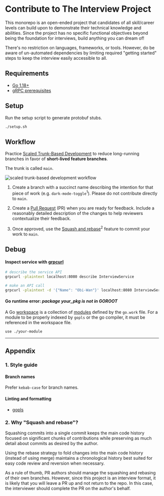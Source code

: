 # Contribute to The Interview Project

This monorepo is an open-ended project that candidates of all skill/career levels can build upon to demonstrate their technical knowledge and abilities. Since the project has no specific functional objectives beyond being the foundation for interviews, build anything you can dream of!

There's no restriction on languages, frameworks, or tools. However, do be aware of un-automated dependencies by limiting required "getting started" steps to keep the interview easily accessible to all.

## Requirements

- [Go 1.18+](https://go.dev/doc/install)
- [gRPC prerequisites](https://grpc.io/docs/languages/go/quickstart/#prerequisites)

## Setup

Run the setup script to generate protobuf stubs.

```sh
./setup.sh
```

## Workflow

Practice [Scaled Trunk-Based Development](https://trunkbaseddevelopment.com/#scaled-trunk-based-development) to reduce long-running branches in favor of **short-lived feature branches**.

The trunk is called `main`.

![scaled trunk-based development workflow](https://trunkbaseddevelopment.com/trunk1c.png)

1. Create a branch with a succinct name describing the intention for that piece of work (e.g. `dark-mode-toggle`<sup>1</sup>). Please do not contribute directly to `main`.

2. Create a [Pull Request](https://docs.github.com/en/pull-requests) (PR) when you are ready for feedback. Include a reasonably detailed description of the changes to help reviewers contextualize their feedback.

3. Once approved, use the [Squash and rebase](https://docs.github.com/en/repositories/configuring-branches-and-merges-in-your-repository/configuring-pull-request-merges/about-merge-methods-on-github#squashing-your-merge-commits)<sup>2</sup> feature to commit your work to `main`.

## Debug

#### Inspect service with [grpcurl](https://github.com/fullstorydev/grpcurl)

```sh
# describe the service API
grpcurl -plaintext localhost:8080 describe InterviewService

# make an API call
grpcurl -plaintext -d '{"Name": "Obi-Wan"}' localhost:8080 InterviewService/HelloWorld
```

#### Go runtime error: _package your_pkg is not in GOROOT_

A Go [workspace](https://go.dev/ref/mod#workspaces) is a collection of [modules](https://go.dev/ref/mod#modules-overview) defined by the `go.work` file. For a module to be properly indexed by `gopls` or the go compiler, it must be referenced in the workspace file.

```
use ./your-module
```

---

## Appendix

### 1. Style guide

#### Branch names

Prefer `kebab-case` for branch names.

#### Linting and formatting

- [gopls](https://pkg.go.dev/golang.org/x/tools/gopls)

### 2. Why "Squash and rebase"?

Squashing commits into a single commit keeps the main code history focused on significant chunks of contributions while preserving as much detail about commits as desired by the author.

Using the rebase strategy to fold changes into the main code history (instead of using merge) maintains a chronological history best suited for easy code review and reversion when necessary.

As a rule of thumb, PR authors should manage the squashing and rebasing of their own branches. However, since this project is an interview format, it is likely that you will leave a PR up and not return to the repo. In this case, the interviewer should complete the PR on the author's behalf.
